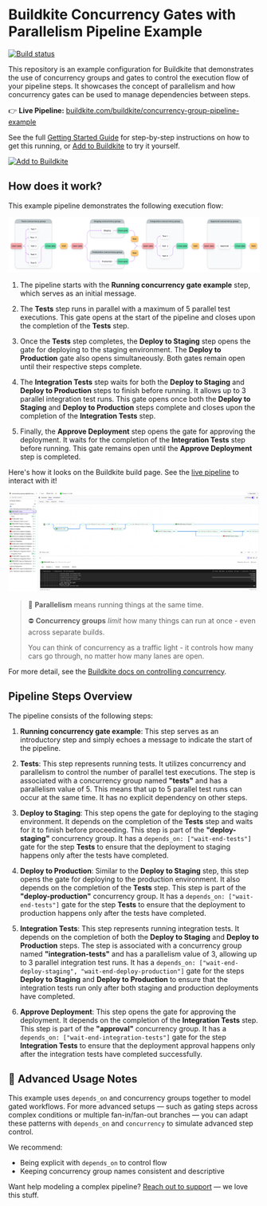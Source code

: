 # Buildkite Concurrency Gates with Parallelism Pipeline Example

[![Build status](https://badge.buildkite.com/aab023f2f33ab06766ed6236bc40caf0df1d9448e4f590d0ee.svg?branch=main)](https://buildkite.com/buildkite/concurrency-group-pipeline-example)

This repository is an example configuration for Buildkite that demonstrates the use of concurrency groups and gates to control the execution flow of your pipeline steps. It showcases the concept of parallelism and how concurrency gates can be used to manage dependencies between steps.

👉 **Live Pipeline:** [buildkite.com/buildkite/concurrency-group-pipeline-example](https://buildkite.com/buildkite/concurrency-group-pipeline-example)

See the full [Getting Started Guide](https://buildkite.com/docs/guides/getting-started) for step-by-step instructions on how to get this running, or [Add to Buildkite](https://buildkite.com/new) to try it yourself.

[![Add to Buildkite](https://buildkite.com/button.svg)](https://buildkite.com/new)

## How does it work?
This example pipeline demonstrates the following execution flow:

![Visual Description](./images/image.png)

1. The pipeline starts with the **Running concurrency gate example** step, which serves as an initial message.

2. The **Tests** step runs in parallel with a maximum of 5 parallel test executions. This gate opens at the start of the pipeline and closes upon the completion of the **Tests** step.

3. Once the **Tests** step completes, the **Deploy to Staging** step opens the gate for deploying to the staging environment. The **Deploy to Production** gate also opens simultaneously. Both gates remain open until their respective steps complete.

4. The **Integration Tests** step waits for both the **Deploy to Staging** and **Deploy to Production** steps to finish before running. It allows up to 3 parallel integration test runs. This gate opens once both the **Deploy to Staging** and **Deploy to Production** steps complete and closes upon the completion of the **Integration Tests** step.

5. Finally, the **Approve Deployment** step opens the gate for approving the deployment. It waits for the completion of the **Integration Tests** step before running. This gate remains open until the **Approve Deployment** step is completed.

Here's how it looks on the Buildkite build page. See the [live pipeline](https://buildkite.com/buildkite/concurrency-group-pipeline-example) to interact with it!

![Visual Description on Build Page](./images/screenshot.png)

> 🔄 **Parallelism** means running things at the same time.
>
> ⛔ **Concurrency groups** *limit* how many things can run at once - even across separate builds.
>
> You can think of concurrency as a traffic light - it controls how many cars go through, no matter how many lanes are open.

For more detail, see the [Buildkite docs on controlling concurrency](https://buildkite.com/docs/pipelines/configure/workflows/controlling-concurrency).

## Pipeline Steps Overview

The pipeline consists of the following steps:

1. **Running concurrency gate example**: This step serves as an introductory step and simply echoes a message to indicate the start of the pipeline.

2. **Tests**: This step represents running tests. It utilizes concurrency and parallelism to control the number of parallel test executions. The step is associated with a concurrency group named **"tests"** and has a parallelism value of 5. This means that up to 5 parallel test runs can occur at the same time. It has no explicit dependency on other steps.

3. **Deploy to Staging**: This step opens the gate for deploying to the staging environment. It depends on the completion of the **Tests** step and waits for it to finish before proceeding. This step is part of the **"deploy-staging"** concurrency group. It has a `depends_on: ["wait-end-tests"]` gate for the step **Tests** to ensure that the deployment to staging happens only after the tests have completed.

4. **Deploy to Production**: Similar to the **Deploy to Staging** step, this step opens the gate for deploying to the production environment. It also depends on the completion of the **Tests** step. This step is part of the **"deploy-production"** concurrency group. It has a `depends_on: ["wait-end-tests"]` gate for the step **Tests** to ensure that the deployment to production happens only after the tests have completed.

5. **Integration Tests**: This step represents running integration tests. It depends on the completion of both the **Deploy to Staging** and **Deploy to Production** steps. The step is associated with a concurrency group named **"integration-tests"** and has a parallelism value of 3, allowing up to 3 parallel integration test runs. It has a `depends_on: ["wait-end-deploy-staging", "wait-end-deploy-production"]` gate for the steps **Deploy to Staging** and **Deploy to Production** to ensure that the integration tests run only after both staging and production deployments have completed.

6. **Approve Deployment**: This step opens the gate for approving the deployment. It depends on the completion of the **Integration Tests** step. This step is part of the **"approval"** concurrency group. It has a `depends_on: ["wait-end-integration-tests"]` gate for the step **Integration Tests** to ensure that the deployment approval happens only after the integration tests have completed successfully.

## 🧠 Advanced Usage Notes

This example uses `depends_on` and concurrency groups together to model gated workflows.
For more advanced setups — such as gating steps across complex conditions or multiple fan-in/fan-out branches — you can adapt these patterns with `depends_on` and `concurrency` to simulate advanced step control.

We recommend:
- Being explicit with `depends_on` to control flow
- Keeping concurrency group names consistent and descriptive

Want help modeling a complex pipeline? [Reach out to support](https://buildkite.com/support) — we love this stuff.
